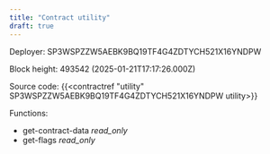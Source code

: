 ```yaml
---
title: "Contract utility"
draft: true
---
```

Deployer: SP3WSPZZW5AEBK9BQ19TF4G4ZDTYCH521X16YNDPW


 



Block height: 493542 (2025-01-21T17:17:26.000Z)

Source code: {{<contractref "utility" SP3WSPZZW5AEBK9BQ19TF4G4ZDTYCH521X16YNDPW utility>}}

Functions:

* get-contract-data _read_only_
* get-flags _read_only_
